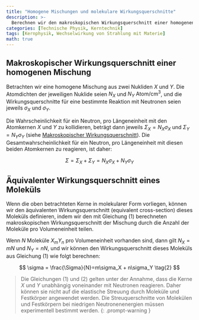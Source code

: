 ```yaml
---
title: "Homogene Mischungen und molekulare Wirkungsquerschnitte"
description: >-
  Berechnen wir den makroskopischen Wirkungsquerschnitt einer homogenen Mischung aus zwei oder mehr Nukliden.
categories: [Technische Physik, Kerntechnik]
tags: [Kernphysik, Wechselwirkung von Strahlung mit Materie]
math: true
---
```

## Makroskopischer Wirkungsquerschnitt einer homogenen Mischung
Betrachten wir eine homogene Mischung aus zwei Nukliden $X$ und $Y$. Die Atomdichten der jeweiligen Nuklide seien $N_X$ und $N_Y$ $\text{Atom/cm}^3$, und die Wirkungsquerschnitte für eine bestimmte Reaktion mit Neutronen seien jeweils $\sigma_X$ und $\sigma_Y$. 

Die Wahrscheinlichkeit für ein Neutron, pro Längeneinheit mit den Atomkernen $X$ und $Y$ zu kollidieren, beträgt dann jeweils $\Sigma_X=N_X\sigma_X$ und $\Sigma_Y=N_Y\sigma_Y$ (siehe [Makroskopischer Wirkungsquerschnitt](/posts/Neutron-Interactions-and-Cross-sections/#makroskopischer-wirkungsquerschnitt-macroscopic-cross-section)). Die Gesamtwahrscheinlichkeit für ein Neutron, pro Längeneinheit mit diesen beiden Atomkernen zu reagieren, ist daher:

$$ \Sigma = \Sigma_X + \Sigma_Y = N_X\sigma_X + N_Y\sigma_Y \tag{1}$$

## Äquivalenter Wirkungsquerschnitt eines Moleküls
Wenn die oben betrachteten Kerne in molekularer Form vorliegen, können wir den äquivalenten Wirkungsquerschnitt (equivalent cross-section) dieses Moleküls definieren, indem wir den mit Gleichung (1) berechneten makroskopischen Wirkungsquerschnitt der Mischung durch die Anzahl der Moleküle pro Volumeneinheit teilen.

Wenn $N$ Moleküle $X_mY_n$ pro Volumeneinheit vorhanden sind, dann gilt $N_X=mN$ und $N_Y=nN$, und wir können den Wirkungsquerschnitt dieses Moleküls aus Gleichung (1) wie folgt berechnen:

$$ \sigma = \frac{\Sigma}{N}=m\sigma_X + n\sigma_Y \tag{2} $$

> Die Gleichungen (1) und (2) gelten unter der Annahme, dass die Kerne $X$ und $Y$ unabhängig voneinander mit Neutronen reagieren. Daher können sie nicht auf die elastische Streuung durch Moleküle und Festkörper angewendet werden.
> Die Streuquerschnitte von Molekülen und Festkörpern bei niedrigen Neutronenenergien müssen experimentell bestimmt werden.
{: .prompt-warning }